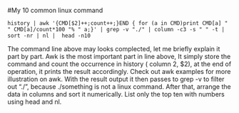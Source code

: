 #My 10 common linux command
```
history | awk '{CMD[$2]++;count++;}END { for (a in CMD)print CMD[a] " " CMD[a]/count*100 "% " a;}' | grep -v "./" | column -c3 -s " " -t | sort -nr | nl |  head -n10
```
The command line above may looks complected, let me briefly explain it part by part. Awk is the most important part in line above, It simply store the command and count the occurrence in history ( column 2, $2), at the end of operation, it prints the result accordingly. Check out awk examples for more illustration on awk.
With the result output it then passes to grep -v to filter out “./”, because ./something is not a linux command. After that, arrange the data in columns and sort it numerically. List only the top ten with numbers using head and nl.